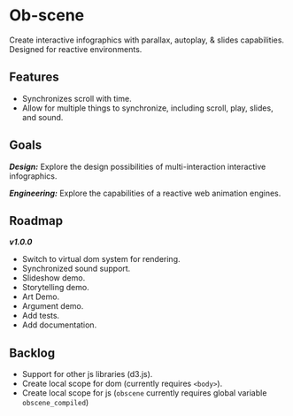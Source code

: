 # Ob-scene
Create interactive infographics with parallax, autoplay, & slides capabilities. Designed for reactive environments.

## Features
* Synchronizes scroll with time.
* Allow for multiple things to synchronize, including scroll, play, slides, and sound.

## Goals
***Design:*** Explore the design possibilities of multi-interaction interactive infographics.

***Engineering:*** Explore the capabilities of a reactive web animation engines.

## Roadmap
***v1.0.0***
* Switch to virtual dom system for rendering.
* Synchronized sound support.
* Slideshow demo.
* Storytelling demo.
* Art Demo.
* Argument demo.
* Add tests.
* Add documentation.

## Backlog
* Support for other js libraries (d3.js).
* Create local scope for dom (currently requires `<body>`).
* Create local scope for js (`obscene` currently requires global variable `obscene_compiled`)
